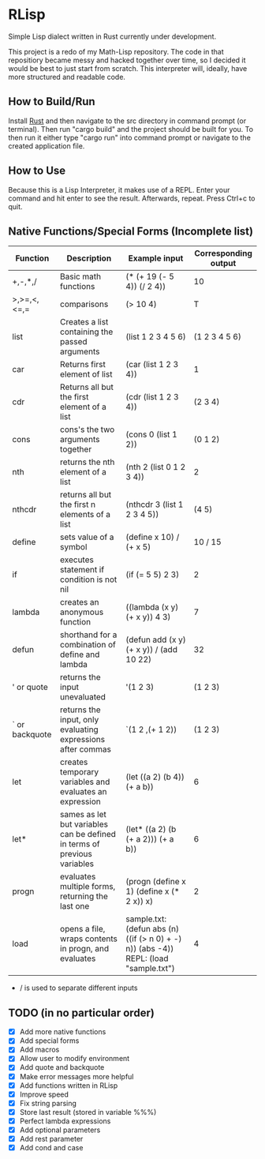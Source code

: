 # RLisp
Simple Lisp dialect written in Rust currently under development.

This project is a redo of my Math-Lisp repository. The code in that repositiory became messy and hacked together over time, so I decided it would be best to just start from scratch. This interpreter will, ideally, have more structured and readable code.

## How to Build/Run
Install [Rust](https://www.rust-lang.org/) and then navigate to the src directory in command prompt (or terminal). Then run "cargo build" and the project should be built for you. To then run it either type "cargo run" into command prompt or navigate to the created application file.

## How to Use
Because this is a Lisp Interpreter, it makes use of a REPL. Enter your command and hit enter to see the result. Afterwards, repeat. Press Ctrl+c to quit.

## Native Functions/Special Forms (Incomplete list)
Function | Description | Example input | Corresponding output
--- | --- | --- | ---
+,-,*,/ | Basic math functions | (* (+ 19 (- 5 4)) (/ 2 4)) | 10
>,>=,<,<=,= | comparisons | (> 10 4) | T
list | Creates a list containing the passed arguments | (list 1 2 3 4 5 6) | (1 2 3 4 5 6)
car | Returns first element of list | (car (list 1 2 3 4)) | 1
cdr | Returns all but the first element of a list | (cdr (list 1 2 3 4)) | (2 3 4)
cons | cons's the two arguments together | (cons 0 (list 1 2)) | (0 1 2)
nth | returns the nth element of a list | (nth 2 (list 0 1 2 3 4)) | 2
nthcdr | returns all but the first n elements of a list | (nthcdr 3 (list 1 2 3 4 5)) | (4 5)
define | sets value of a symbol | (define x 10) / (+ x 5) | 10 / 15
if | executes statement if condition is not nil | (if (= 5 5) 2 3) | 2
lambda | creates an anonymous function | ((lambda (x y) (+ x y)) 4 3) | 7
defun | shorthand for a combination of define and lambda | (defun add (x y) (+ x y)) / (add 10 22) | 32
' or quote | returns the input unevaluated | '(1 2 3) | (1 2 3)
\` or backquote | returns the input, only evaluating expressions after commas | \`(1 2 ,(+ 1 2)) | (1 2 3)
let | creates temporary variables and evaluates an expression | (let ((a 2) (b 4)) (+ a b)) | 6
let* | sames as let but variables can be defined in terms of previous variables | (let* ((a 2) (b (+ a 2))) (+ a b)) | 6
progn | evaluates multiple forms, returning the last one | (progn (define x 1) (define x (* 2 x)) x) | 2
load | opens a file, wraps contents in progn, and evaluates | sample.txt: (defun abs (n) ((if (> n 0) + -) n)) (abs -4)) REPL: (load "sample.txt") | 4
* / is used to separate different inputs

## TODO (in no particular order)
- [X] Add more native functions
- [X] Add special forms
- [X] Add macros
- [X] Allow user to modify environment
- [X] Add quote and backquote
- [X] Make error messages more helpful
- [X] Add functions written in RLisp
- [X] Improve speed
- [X] Fix string parsing
- [X] Store last result (stored in variable %%%)
- [X] Perfect lambda expressions
- [X] Add optional parameters
- [X] Add rest parameter
- [X] Add cond and case
